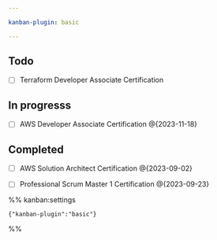 ```yaml
---

kanban-plugin: basic

---
```


## Todo

- [ ] Terraform Developer Associate Certification


## In progresss

- [ ] AWS Developer Associate Certification @{2023-11-18}


## Completed

- [ ] AWS Solution Architect Certification @{2023-09-02}
- [ ] Professional Scrum Master 1 Certification @{2023-09-23}




%% kanban:settings
```
{"kanban-plugin":"basic"}
```
%%